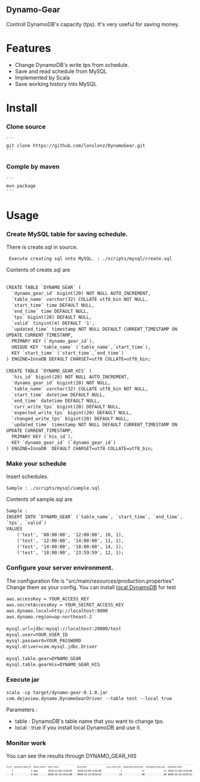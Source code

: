 Dynamo-Gear
---
Controll DynamoDB's capacity (tps). It's very useful for saving money.

# Features

* Change DynamoDB's write tps from schedule.
* Save and read schedule from MySQL
* Implemented by Scala
* Save working history into MySQL 

# Install    

### Clone source

	```
	git clone https://github.com/lonslonz/DynamoGear.git
	```
		
### Comple by maven

	```
	mvn package
	```
# Usage

### Create MySQL table for saving schedule.

There is create.sql in source.

```
 Execute creating sql onto MySQL. : ./scripts/mysql/create.sql
```
	
Contents of create.sql are

``` 

CREATE TABLE `DYNAMO_GEAR` (
  `dynamo_gear_id` bigint(20) NOT NULL AUTO_INCREMENT,
  `table_name` varchar(32) COLLATE utf8_bin NOT NULL,
  `start_time` time DEFAULT NULL,
  `end_time` time DEFAULT NULL,
  `tps` bigint(20) DEFAULT NULL,
  `valid` tinyint(4) DEFAULT '1',
  `updated_time` timestamp NOT NULL DEFAULT CURRENT_TIMESTAMP ON UPDATE CURRENT_TIMESTAMP,
  PRIMARY KEY (`dynamo_gear_id`),
  UNIQUE KEY `table_name` (`table_name`,`start_time`),
  KEY `start_time` (`start_time`,`end_time`)
) ENGINE=InnoDB DEFAULT CHARSET=utf8 COLLATE=utf8_bin;

CREATE TABLE `DYNAMO_GEAR_HIS` (
  `his_id` bigint(20) NOT NULL AUTO_INCREMENT,
  `dynamo_gear_id` bigint(20) NOT NULL,
  `table_name` varchar(32) COLLATE utf8_bin NOT NULL,
  `start_time` datetime DEFAULT NULL,
  `end_time` datetime DEFAULT NULL,
  `curr_write_tps` bigint(20) DEFAULT NULL,
  `expected_write_tps` bigint(20) DEFAULT NULL,
  `changed_write_tps` bigint(20) DEFAULT NULL,
  `updated_time` timestamp NOT NULL DEFAULT CURRENT_TIMESTAMP ON UPDATE CURRENT_TIMESTAMP,
  PRIMARY KEY (`his_id`),
  KEY `dynamo_gear_id` (`dynamo_gear_id`)
) ENGINE=InnoDB  DEFAULT CHARSET=utf8 COLLATE=utf8_bin;
```
	
### Make your schedule

Insert schedules. 
	
```
Sample : ./scripts/mysql/sample.sql
```
	
Contents of sample.sql are

```
Sample : 
INSERT INTO `DYNAMO_GEAR` (`table_name`, `start_time`, `end_time`, `tps`, `valid`)
VALUES
	('test', '00:00:00', '12:00:00', 10, 1),
	('test', '12:00:00', '14:00:00', 11, 1),
	('test', '14:00:00', '18:00:00', 14, 1),
	('test', '18:00:00', '23:59:59', 12, 1);

```

### Configure your server environment. 

The configuration file is "src/main/resources/production.properties"
Change them as your config. You can install [local DynamoDB](http://docs.aws.amazon.com/amazondynamodb/latest/developerguide/DynamoDBLocal.html) for test
	
```
aws.accessKey = YOUR_ACCESS_KEY
aws.secretAccessKey = YOUR_SECRET_ACCESS_KEY
aws.dynamo.local=http://localhost:8000
aws.dynamo.region=ap-northeast-2

mysql.url=jdbc:mysql://localhost:20000/test
mysql.user=YOUR_USER_ID
mysql.password=YOUR_PASSWORD
mysql.driver=com.mysql.jdbc.Driver

mysql.table.gear=DYNAMO_GEAR
mysql.table.gearHis=DYNAMO_GEAR_HIS
```

### Execute jar

```
scala -cp target/dynamo-gear-0.1.0.jar com.dejaview.dynamo.DynamoGearDriver --table test --local true
```

Parameters : 
* table : DynamoDB's table name that you want to change tps.
* local : true if you install local DynamoDB and use it.

### Monitor work

You can see the results through DYNAMO_GEAR_HIS

![monitor his](https://github.com/lonslonz/DynamoGear/blob/master/images/monitor.jpg)